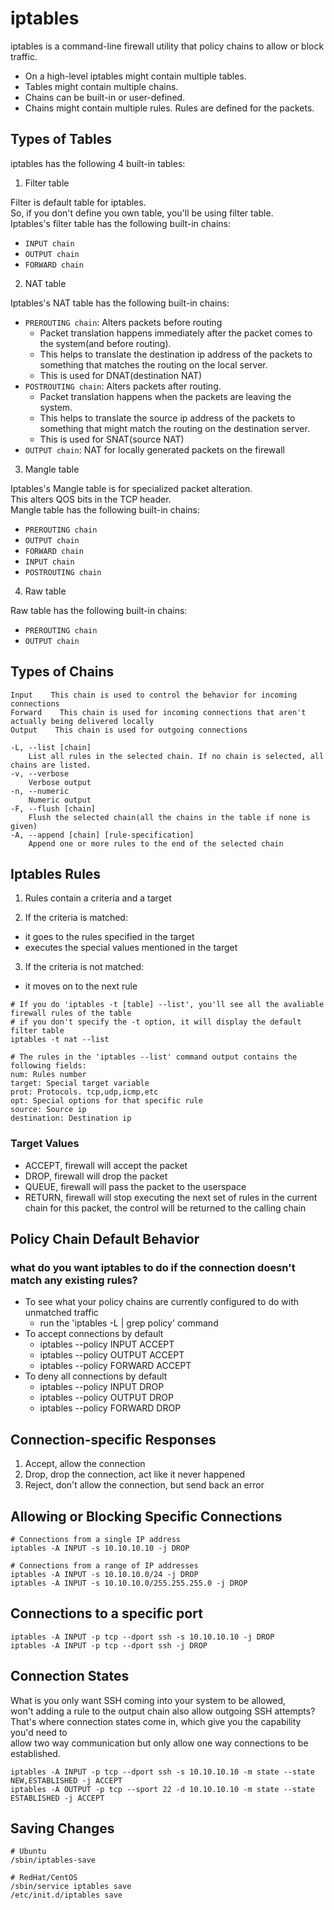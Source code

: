 # iptables

iptables is a command-line firewall utility that policy chains to allow or block traffic.

+ On a high-level iptables might contain multiple tables.
+ Tables might contain multiple chains.
+ Chains can be built-in or user-defined.
+ Chains might contain multiple rules. Rules are defined for the packets.

## Types of Tables

iptables has the following 4 built-in tables:

1. Filter table

Filter is default table for iptables. <br/>
So, if you don't define you own table, you'll be using filter table. <br/>
Iptables's filter table has the following built-in chains:
  + `INPUT chain`
  + `OUTPUT chain`
  + `FORWARD chain`

2. NAT table

Iptables's NAT table has the following built-in chains:
  + `PREROUTING chain`: Alters packets before routing
    + Packet translation happens immediately after the packet comes to the system(and before routing).
    + This helps to translate the destination ip address of the packets to something that matches the routing on the local server.
    + This is used for DNAT(destination NAT)
  + `POSTROUTING chain`: Alters packets after routing.
    + Packet translation happens when the packets are leaving the system.
    + This helps to translate the source ip address of the packets to something that might match the routing on the destination server.
    + This is used for SNAT(source NAT)
  + `OUTPUT chain`: NAT for locally generated packets on the firewall

3. Mangle table

Iptables's Mangle table is for specialized packet alteration. <br/>
This alters QOS bits in the TCP header. <br/>
Mangle table has the following built-in chains:
  + `PREROUTING chain`
  + `OUTPUT chain`
  + `FORWARD chain`
  + `INPUT chain`
  + `POSTROUTING chain`

4. Raw table

Raw table has the following built-in chains:
  + `PREROUTING chain`
  + `OUTPUT chain`

## Types of Chains

```
Input    This chain is used to control the behavior for incoming connections
Forward    This chain is used for incoming connections that aren't actually being delivered locally
Output    This chain is used for outgoing connections

-L, --list [chain]
    List all rules in the selected chain. If no chain is selected, all chains are listed.
-v, --verbose
    Verbose output
-n, --numeric
    Numeric output
-F, --flush [chain]
    Flush the selected chain(all the chains in the table if none is given)
-A, --append [chain] [rule-specification]
    Append one or more rules to the end of the selected chain
```

## Iptables Rules

1. Rules contain a criteria and a target

2. If the criteria is matched:
  + it goes to the rules specified in the target
  + executes the special values mentioned in the target

3. If the criteria is not matched:
  + it moves on to the next rule
  

```
# If you do 'iptables -t [table] --list', you'll see all the avaliable firewall rules of the table
# if you don't specify the -t option, it will display the default filter table
iptables -t nat --list

# The rules in the 'iptables --list' command output contains the following fields:
num: Rules number
target: Special target variable
prot: Protocols. tcp,udp,icmp,etc
opt: Special options for that specific rule
source: Source ip
destination: Destination ip
```

### Target Values

+ ACCEPT, firewall will accept the packet
+ DROP, firewall will drop the packet
+ QUEUE, firewall will pass the packet to the userspace
+ RETURN, firewall will stop executing the next set of rules in the current chain for this packet, the control will be returned to the calling chain


## Policy Chain Default Behavior

### what do you want iptables to do if the connection doesn't match any existing rules?

+ To see what your policy chains are currently configured to do with unmatched traffic
  + run the 'iptables -L | grep policy' command
+ To accept connections by default
  + iptables --policy INPUT ACCEPT
  + iptables --policy OUTPUT ACCEPT
  + iptables --policy FORWARD ACCEPT
+ To deny all connections by default
  + iptables --policy INPUT DROP
  + iptables --policy OUTPUT DROP
  + iptables --policy FORWARD DROP

## Connection-specific Responses

1. Accept, allow the connection
2. Drop, drop the connection, act like it never happened
3. Reject, don't allow the connection, but send back an error

## Allowing or Blocking Specific Connections

```
# Connections from a single IP address
iptables -A INPUT -s 10.10.10.10 -j DROP

# Connections from a range of IP addresses
iptables -A INPUT -s 10.10.10.0/24 -j DROP
iptables -A INPUT -s 10.10.10.0/255.255.255.0 -j DROP
```

## Connections to a specific port

```
iptables -A INPUT -p tcp --dport ssh -s 10.10.10.10 -j DROP
iptables -A INPUT -p tcp --dport ssh -j DROP
```

## Connection States

What is you only want SSH coming into your system to be allowed, <br/>
won't adding a rule to the output chain also allow outgoing SSH attempts? <br/>
That's where connection states come in, which give you the capability you'd need to <br/>
allow two way communication but only allow one way connections to be established. <br/>

```
iptables -A INPUT -p tcp --dport ssh -s 10.10.10.10 -m state --state NEW,ESTABLISHED -j ACCEPT
iptables -A OUTPUT -p tcp --sport 22 -d 10.10.10.10 -m state --state ESTABLISHED -j ACCEPT
```

## Saving Changes

```
# Ubuntu
/sbin/iptables-save

# RedHat/CentOS
/sbin/service iptables save
/etc/init.d/iptables save
```
